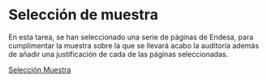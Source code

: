 # Selección de muestra
En esta tarea, se han seleccionado una serie de páginas de Endesa, para cumplimentar la muestra sobre la que se llevará acabo la auditoría además de añadir una justificación de cada de las páginas seleccionadas.

[Selección Muestra](https://github.com/alu0101206479/Usabilidad-y-Accesibilidad/blob/main/Selecci%C3%B3n%20de%20muestra/Selecci%C3%B3n%20de%20la%20muestra.pdf)
